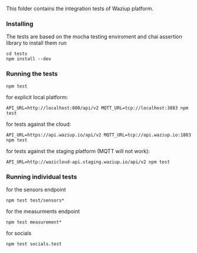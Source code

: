 This folder contains the integration tests of Waziup platform.

### Installing

The tests are based on the mocha testing enviroment and chai assertion library to install them run

```
cd tests 
npm install --dev
```

### Running the tests

```
npm test
```

for explicit local platform:

```
API_URL=http://localhost:800/api/v2 MQTT_URL=tcp://localhost:3883 npm test
```

for tests against the cloud:

```
API_URL=https://api.waziup.io/api/v2 MQTT_URL=tcp://api.waziup.io:1883 npm test
```

for tests against the staging platform (MQTT will not work):

```
API_URL=http://wazicloud-api.staging.waziup.io/api/v2 npm test
```

### Running individual tests 

for the sensors endpoint

```
npm test test/sensors*
```

for the measurments endpoint

```
npm test measurement*
```

for socials

```
npm test socials.test
```
